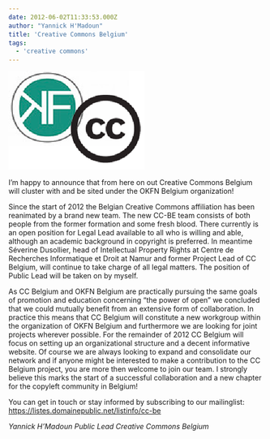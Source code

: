 ```yaml
---
date: 2012-06-02T11:33:53.000Z
author: "Yannick H'Madoun"
title: 'Creative Commons Belgium'
tags:
  - 'creative commons'
---
```


![](Schermafbeelding-2012-05-31-om-21.06.21.png)

I’m happy to announce that from here on out Creative Commons Belgium will cluster with and be sited under the OKFN Belgium organization!

Since the start of 2012 the Belgian Creative Commons affiliation has been reanimated by a brand new team. The new CC-BE team consists of both people from the former formation and some fresh blood. There currently is an open position for Legal Lead available to all who is willing and able, although an academic background in copyright is preferred. In meantime Séverine Dusollier, head of Intellectual Property Rights at Centre de Recherches Informatique et Droit at Namur and former Project Lead of CC Belgium, will continue to take charge of all legal matters. The position of Public Lead will be taken on by myself.

As CC Belgium and OKFN Belgium are practically pursuing the same goals of promotion and education concerning “the power of open” we concluded that we could mutually benefit from an extensive form of collaboration. In practice this means that CC Belgium will constitute a new workgroup within the organization of OKFN Belgium and furthermore we are looking for joint projects wherever possible. For the remainder of 2012 CC Belgium will focus on setting up an organizational structure and a decent informative website. Of course we are always looking to expand and consolidate our network and if anyone might be interested to make a contribution to the CC Belgium project, you are more then welcome to join our team. I strongly believe this marks the start of a successful collaboration and a new chapter for the copyleft community in Belgium!

You can get in touch or stay informed by subscribing to our mailinglist: <https://listes.domainepublic.net/listinfo/cc-be>

_Yannick H’Madoun_ _Public Lead Creative Commons Belgium_
